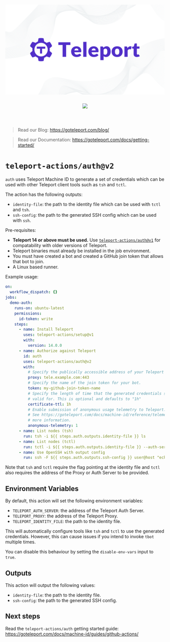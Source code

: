 <div align="center">
   <img src="https://github.com/gravitational/teleport-actions/raw/main/assets/img/readme-header.png" width=750/>
   <div align="center" style="padding: 25px">
      <a href="https://www.apache.org/licenses/LICENSE-2.0">
      <img src="https://img.shields.io/badge/Apache-2.0-red.svg" />
      </a>
   </div>
</div>
</br>

> Read our Blog: <https://goteleport.com/blog/>

> Read our Documentation: <https://goteleport.com/docs/getting-started/>

# `teleport-actions/auth@v2`

`auth` uses Teleport Machine ID to generate a set of credentials which can be
used with other Teleport client tools such as `tsh` and `tctl`.

The action has the following outputs:

- `identity-file`: the path to the identity file which can be used with `tctl` and `tsh`.
- `ssh-config`: the path to the generated SSH config which can be used with `ssh`.

Pre-requisites:

- **Teleport 14 or above must be used.** Use
  [`teleport-actions/auth@v1`](https://github.com/teleport-actions/auth/tree/v1)
  for compatability with older versions of Teleport.
- Teleport binaries must already be installed in the job environment.
- You must have created a bot and created a GitHub join token that allows that
  bot to join.
- A Linux based runner.

Example usage:

```yaml
on:
  workflow_dispatch: {}
jobs:
  demo-auth:
    runs-on: ubuntu-latest
    permissions:
      id-token: write
    steps:
      - name: Install Teleport
        uses: teleport-actions/setup@v1
        with:
          version: 14.0.0
      - name: Authorize against Teleport
        id: auth
        uses: teleport-actions/auth@v2
        with:
          # Specify the publically accessible address of your Teleport proxy.
          proxy: tele.example.com:443
          # Specify the name of the join token for your bot.
          token: my-github-join-token-name
          # Specify the length of time that the generated credentials should be
          # valid for. This is optional and defaults to "1h"
          certificate-ttl: 1h
          # Enable submission of anonymous usage telemetry to Teleport.
          # See https://goteleport.com/docs/machine-id/reference/telemetry/ for
          # more information.
          anonymous-telemetry: 1
      - name: List nodes (tsh)
        run: tsh -i ${{ steps.auth.outputs.identity-file }} ls
      - name: List nodes (tctl)
        run: tctl -i ${{ steps.auth.outputs.identity-file }} --auth-server tele.example.com:443 nodes ls
      - name: Use OpenSSH with output config
        run: ssh -F ${{ steps.auth.outputs.ssh-config }} user@host "echo foobar"
```

Note that `tsh` and `tctl` require the flag pointing at the identity file and
`tctl` also requires the address of the Proxy or Auth Server to be provided.

## Environment Variables

By default, this action will set the following environment variables:

- `TELEPORT_AUTH_SERVER`: the address of the Teleport Auth Server.
- `TELEPORT_PROXY`: the address of the Teleport Proxy.
- `TELEPORT_IDENTITY_FILE`: the path to the identity file.

This will automatically configure tools like `tsh` and `tctl` to use the
generated credentials. However, this can cause issues if you intend to invoke
`tbot` multiple times.

You can disable this behaviour by setting the `disable-env-vars` input to
`true`.

## Outputs

This action will output the following values:

- `identity-file`: the path to the identity file.
- `ssh-config`: the path to the generated SSH config.

## Next steps

Read the `teleport-actions/auth` getting started guide:
<https://goteleport.com/docs/machine-id/guides/github-actions/>
